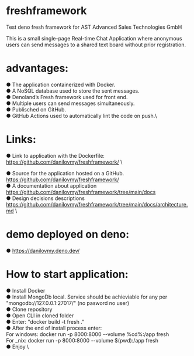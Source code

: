 # freshframework
Test deno fresh framework for AST Advanced Sales Technologies GmbH

This is a small single-page Real-time Chat Application where anonymous
users can send messages to a shared text board without prior registration.

# advantages:
● The application containerized with Docker.\
● A NoSQL database used to store the sent messages.\
● Denoland’s Fresh framework used for front end.\
● Multiple users can send messages simultaneously.\
● Publisched on GitHub.\
● GitHub Actions used to automatically lint the code on push.\


# Links:
● Link to application with the Dockerfile: https://github.com/danilovmy/freshframework/ \

● Source for the application hosted on a GitHub. https://github.com/danilovmy/freshframework/ \
● A documentation about application https://github.com/danilovmy/freshframework/tree/main/docs \
● Design decisions descriptions https://github.com/danilovmy/freshframework/tree/main/docs/architecture.md \



# demo deployed on deno:
● https://danilovmy.deno.dev/

# How to start application:
● Install Docker \
● Install MongoDb local. Service should be achieviable for any per "mongodb://127.0.0.1:27017/" (no pasword no user) \
● Clone repository \
● Open CLI in cloned folder \
● Enter: "docker build -t fresh ." \
● After the end of install process enter: \
For windows: docker run -p 8000:8000 --volume %cd%:/app fresh \
For _nix: docker run -p 8000:8000 --volume $(pwd):/app fresh \
● Enjoy \
